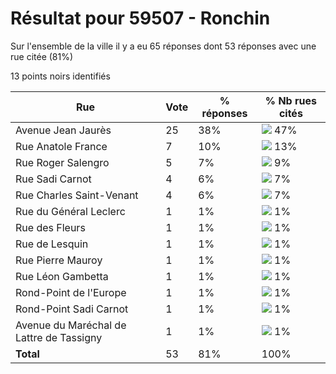 # Résultat pour 59507 - Ronchin

Sur l'ensemble de la ville il y a eu 65 réponses dont 53 réponses avec une rue citée (81%)

13 points noirs identifiés

| Rue | Vote | % réponses | % Nb rues cités|
|-----|------|------------|----------------|
| Avenue Jean Jaurès | 25 | 38% | <img src="../../img/bar_47.gif" />&nbsp;47%|
| Rue Anatole France | 7 | 10% | <img src="../../img/bar_13.gif" />&nbsp;13%|
| Rue Roger Salengro | 5 | 7% | <img src="../../img/bar_9.gif" />&nbsp;9%|
| Rue Sadi Carnot | 4 | 6% | <img src="../../img/bar_7.gif" />&nbsp;7%|
| Rue Charles Saint-Venant | 4 | 6% | <img src="../../img/bar_7.gif" />&nbsp;7%|
| Rue du Général Leclerc | 1 | 1% | <img src="../../img/bar_1.gif" />&nbsp;1%|
| Rue des Fleurs | 1 | 1% | <img src="../../img/bar_1.gif" />&nbsp;1%|
| Rue de Lesquin | 1 | 1% | <img src="../../img/bar_1.gif" />&nbsp;1%|
| Rue Pierre Mauroy | 1 | 1% | <img src="../../img/bar_1.gif" />&nbsp;1%|
| Rue Léon Gambetta | 1 | 1% | <img src="../../img/bar_1.gif" />&nbsp;1%|
| Rond-Point de l'Europe | 1 | 1% | <img src="../../img/bar_1.gif" />&nbsp;1%|
| Rond-Point Sadi Carnot | 1 | 1% | <img src="../../img/bar_1.gif" />&nbsp;1%|
| Avenue du Maréchal de Lattre de Tassigny | 1 | 1% | <img src="../../img/bar_1.gif" />&nbsp;1%|
| **Total** | 53 | 81% | 100%|
